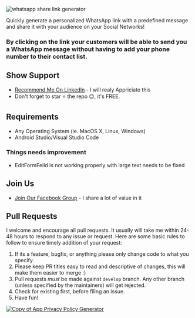 ![whatsapp share link generator](https://user-images.githubusercontent.com/55942632/71558722-4a5ad700-2a7c-11ea-9dc4-3ce3e746386d.png)

Quickly generate a personalized WhatsApp link with a predefined message and share it with your audience on your Social Networks!

### By clicking on the link your customers will be able to send you a WhatsApp message without having to add your phone number to their contact list.

## Show Support
* [Recommend Me On LinkedIn](https://www.linkedin.com/in/lamsanskar/) - I will realy Appriciate this
* Don't forget to star ⭐ the repo 😉, it's FREE.

## Requirements
- Any Operating System (ie. MacOS X, Linux, Windows)
- Android Studio/Visual Studio Code

### Things needs improvement
- EditFormFeild is not working properly with large text needs to be fixed

## Join Us
* [Join Our Facebook Group](https://www.facebook.com/groups/519517995532897/) - I share a lot of value in it

## Pull Requests
I welcome and encourage all pull requests. It usually will take me within 24-48 hours to respond to any issue or request. Here are some basic rules to follow to ensure timely addition of your request:
  1. If its a feature, bugfix, or anything please only change code to what you specify.
  1. Please keep PR titles easy to read and descriptive of changes, this will make them easier to merge :)
  1. Pull requests _must_ be made against `develop` branch. Any other branch (unless specified by the maintainers) will get rejected.
  1. Check for existing first, before filing an issue.
  1. Have fun!
  
[![Copy of App Privacy Policy Generator](https://user-images.githubusercontent.com/55942632/71420024-dc3b9c00-2698-11ea-8c14-f4deeebbc6f1.png)](https://twitter.com/intent/tweet?url=https%3A%2F%2Fgithub.com%2Ftheindianappguy%2Fwhatsapp_link_generator&text=Quickly%20generate%20a%20personalized%20WhatsApp%20link%20with%20a%20predefined%20message%20and%20share%20it%20with%20your%20audience%20on%20your%20Social%20Networks!)
